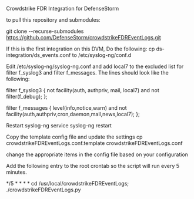 Crowdstrike FDR Integration for DefenseStorm

to pull this repository and submodules:

git clone --recurse-submodules https://github.com/DefenseStorm/crowdstrikeFDREventLogs.git

If this is the first integration on this DVM, Do the following:
cp ds-integration/ds_events.conf to /etc/syslog-ng/conf.d

Edit /etc/syslog-ng/syslog-ng.conf and add local7 to the excluded list for filter f_syslog3 and filter f_messages. The lines should look like the following:

filter f_syslog3 { not facility(auth, authpriv, mail, local7) and not filter(f_debug); };

filter f_messages { level(info,notice,warn) and not facility(auth,authpriv,cron,daemon,mail,news,local7); };

Restart syslog-ng service syslog-ng restart

Copy the template config file and update the settings
cp crowdstrikeFDREventLogs.conf.template crowdstrikeFDREventLogs.conf

change the appropriate items in the config file based on your configuration

Add the following entry to the root crontab so the script will run every 5 minutes.

*/5 * * * * cd /usr/local/crowdstrikeFDREventLogs; ./crowdstrikeFDREventLogs.py

